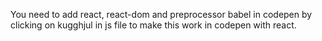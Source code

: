 You need to add react, react-dom and preprocessor babel in codepen by clicking on kugghjul in js file to make this work in codepen with react.
